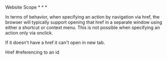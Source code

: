 Website Scope
*
*
*



In terms of behavior, when specifying an action by navigation via href, the browser will typically support opening that href in a separate window using either a shortcut or context menu. This is not possible when specifying an action only via onclick.

If it doesn't have a href it can't open in new tab.

Href #referencing to an id



